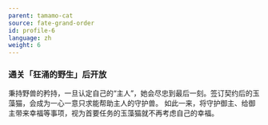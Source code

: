 ```yaml
---
parent: tamamo-cat
source: fate-grand-order
id: profile-6
language: zh
weight: 6
---
```


### 通关「狂涌的野生」后开放

秉持野兽的矜持，一旦认定自己的“主人”，她会尽忠到最后一刻。签订契约后的玉藻猫，会成为一心一意只求能帮助主人的守护兽。
如此一来，将守护御主、给御主带来幸福等事项，视为首要任务的玉藻猫就不再考虑自己的幸福。
